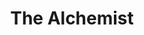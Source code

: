 ---
title: "The Alchemist"
description: "Semua hal yang terjadi sekali, tidak akan terjadi lagi. Tapi semua hal yang terjadi dua kali, pasti akan terjadi untuk ketiga kalinya."
cover: "images/reading/the-alchemist.jpeg"
publishDate: 2021-10-12
authors: "Paulo Coelho"
categories: ["fiction & literature"]
---